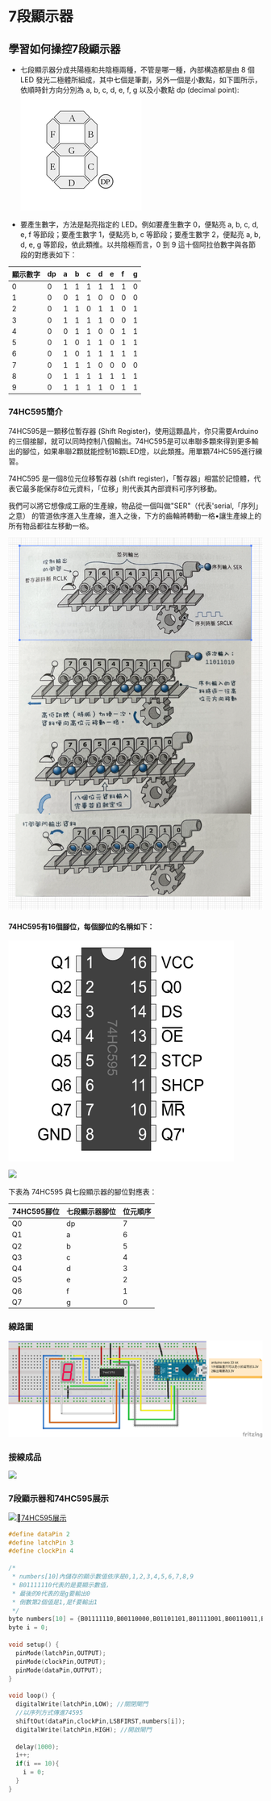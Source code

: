 # 7段顯示器
## 學習如何操控7段顯示器
- 七段顯示器分成共陽極和共陰極兩種，不管是哪一種，內部構造都是由 8 個 LED 發光二極體所組成，其中七個是筆劃，另外一個是小數點，如下圖所示，依順時針方向分別為 a, b, c, d, e, f, g 以及小數點 dp (decimal point):
![](7segBar.png)

- 要產生數字，方法是點亮指定的 LED。例如要產生數字 0，便點亮 a, b, c, d, e, f 等節段；要產生數字 1，便點亮 b, c 等節段；要產生數字 2，便點亮 a, b, d, e, g 等節段，依此類推。以共陰極而言，0 到 9 這十個阿拉伯數字與各節段的對應表如下：

| 顯示數字 | dp | a | b | c | d | e | f | g |
|:--|:--|:--|:--|:--|:--|:--|:--|:--|
| 0 | 0 | 1 | 1 | 1 | 1 | 1 | 1 | 0 | 
| 1 | 0 | 0 | 1 | 1 | 0 | 0 | 0 | 0 |  
| 2 | 0 | 1 | 1 | 0 | 1 | 1 | 0 | 1 |  
| 3 | 0 | 1 | 1 | 1 | 1 | 0 | 0 | 1 |  
| 4 | 0 | 0 | 1 | 1 | 0 | 0 | 1 | 1 |  
| 5 | 0 | 1 | 0 | 1 | 1 | 0 | 1 | 1 |  
| 6 | 0 | 1 | 0 | 1 | 1 | 1 | 1 | 1 | 
| 7 | 0 | 1 | 1 | 1 | 0 | 0 | 0 | 0 |
| 8 | 0 | 1 | 1 | 1 | 1 | 1 | 1 | 1 |
| 9 | 0 | 1 | 1 | 1 | 1 | 0 | 1 | 1 | 

### 74HC595簡介
74HC595是一顆移位暫存器 (Shift Register)，使用這顆晶片，你只需要Arduino的三個接腳，就可以同時控制八個輸出。74HC595是可以串聯多顆來得到更多輸出的腳位，如果串聯2顆就能控制16顆LED燈，以此類推。用單顆74HC595進行練習。

74HC595 是一個8位元位移暫存器 (shift register)，「暫存器」相當於記憶體，代表它最多能保存8位元資料，「位移」則代表其內部資料可序列移動。

我們可以將它想像成工廠的生產線，物品從一個叫做"SER"（代表'serial,「序列」之意） 的管道依序進入生產線，進入之後，下方的齒輪將轉動一格•讓生產線上的所有物品都往左移動一格。

![](pic01.png)



#### 74HC595有16個腳位，每個腳位的名稱如下：
![](74ch-1-1.PNG)

![](IMG_0526.png)

下表為 74HC595 與七段顯示器的腳位對應表：

| 74HC595腳位 | 七段顯示器腳位 | 位元順序 |
|:--|:--|:--|
| Q0  | dp | 7 |
| Q1 | a | 6 |
| Q2 | b | 5 |
| Q3 | c | 4 |
| Q4 | d | 3 |
| Q5 | e | 2 |
| Q6 | f | 1 |
| Q7| g | 0 |


### 線路圖
![](7segBar_74HC595_bb.png)

### 接線成品
![](IMG_0527.png)

### 7段顯示器和74HC595展示
[![74HC595展示](https://img.youtube.com/vi/nAbwn0z-ZNA/1.jpg)](https://youtu.be/nAbwn0z-ZNA)

```C++
#define dataPin 2
#define latchPin 3
#define clockPin 4

/*
 * numbers[10]內儲存的顯示數值依序是0,1,2,3,4,5,6,7,8,9
 * B01111110代表的是要顯示數值，
 * 最後的0代表的是g要輸出0
 * 倒數第2個值是1,是f要輸出1
 */
byte numbers[10] = {B01111110,B00110000,B01101101,B01111001,B00110011,B01011011,B01011111,B01110000,B01111111,B01111011};
byte i = 0;

void setup() {
  pinMode(latchPin,OUTPUT);
  pinMode(clockPin,OUTPUT);
  pinMode(dataPin,OUTPUT);
}

void loop() {
  digitalWrite(latchPin,LOW); //關閉閘門
  //以序列方式傳進74595
  shiftOut(dataPin,clockPin,LSBFIRST,numbers[i]);
  digitalWrite(latchPin,HIGH); //開啟閘門

  delay(1000);
  i++;
  if(i == 10){
    i = 0;
  }
}
```

